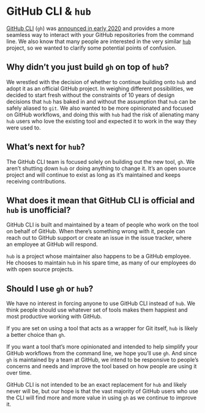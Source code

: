 # GitHub CLI & `hub`

[GitHub CLI](https://cli.github.com/) (`gh`) was [announced in early 2020](https://github.blog/2020-02-12-supercharge-your-command-line-experience-github-cli-is-now-in-beta/) and provides a more seamless way to interact with your GitHub repositories from the command line. We also know that many people are interested in the very similar [`hub`](https://hub.github.com/) project, so we wanted to clarify some potential points of confusion.

## Why didn’t you just build `gh` on top of `hub`?

We wrestled with the decision of whether to continue building onto `hub` and adopt it as an official GitHub project. In weighing different possibilities, we decided to start fresh without the constraints of 10 years of design decisions that `hub` has baked in and without the assumption that `hub` can be safely aliased to `git`. We also wanted to be more opinionated and focused on GitHub workflows, and doing this with `hub` had the risk of alienating many `hub` users who love the existing tool and expected it to work in the way they were used to.

## What’s next for `hub`?

The GitHub CLI team is focused solely on building out the new tool, `gh`. We aren’t shutting down `hub` or doing anything to change it. It’s an open source project and will continue to exist as long as it’s maintained and keeps receiving contributions.

## What does it mean that GitHub CLI is official and `hub` is unofficial?

GitHub CLI is built and maintained by a team of people who work on the tool on behalf of GitHub. When there’s something wrong with it, people can reach out to GitHub support or create an issue in the issue tracker, where an employee at GitHub will respond. 

`hub` is a project whose maintainer also happens to be a GitHub employee. He chooses to maintain `hub` in his spare time, as many of our employees do with open source projects.

## Should I use `gh` or `hub`?

We have no interest in forcing anyone to use GitHub CLI instead of `hub`. We think people should use whatever set of tools makes them happiest and most productive working with GitHub. 

If you are set on using a tool that acts as a wrapper for Git itself, `hub` is likely a better choice than `gh`.

If you want a tool that’s more opinionated and intended to help simplify your GitHub workflows from the command line, we hope you’ll use `gh`. And since `gh` is maintained by a team at GitHub, we intend to be responsive to people’s concerns and needs and improve the tool based on how people are using it over time.

GitHub CLI is not intended to be an exact replacement for `hub` and likely never will be, but our hope is that the vast majority of GitHub users who use the CLI will find more and more value in using `gh` as we continue to improve it.


